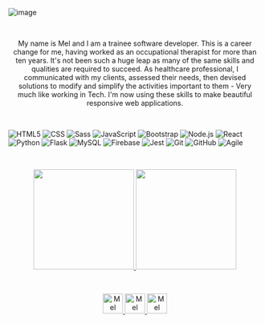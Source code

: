 ![image](https://user-images.githubusercontent.com/79028606/174490468-b63b31f4-9aec-4d5c-b6a6-747d882ef18e.png)

&nbsp;

<p align="center">
My name is Mel and I am a trainee software developer. This is a career change for me, having worked as an occupational therapist for more than ten years. It's not been such a huge leap as many of the same skills and qualities are required to succeed. As healthcare professional, I communicated with my clients, assessed their needs, then devised solutions to modify and simplify the activities important to them - Very much like working in Tech. I'm now using these skills to make beautiful responsive web applications.
</p>

&nbsp;

![HTML5](https://img.shields.io/badge/-HTML5-333333?style=flat&logo=HTML5)
![CSS](https://img.shields.io/badge/-CSS-333333?style=flat&logo=CSS3&logoColor=1572B6)
![Sass](https://img.shields.io/badge/-sass-333333?style=flat&logo=sass)
![JavaScript](https://img.shields.io/badge/-JavaScript-333333?style=flat&logo=javascript)
![Bootstrap](https://img.shields.io/badge/-Bootstrap-333333?style=flat&logo=bootstrap&logoColor=563D7C)
![Node.js](https://img.shields.io/badge/-Node.js-333333?style=flat&logo=node.js)
![React](https://img.shields.io/badge/-React-333333?style=flat&logo=react)
![Python](https://img.shields.io/badge/-Python-333333?style=flat&logo=python)
![Flask](https://img.shields.io/badge/-Flask-333333?style=flat&logo=flask)
![MySQL](https://img.shields.io/badge/-MySQL-333333?style=flat&logo=mysql)
![Firebase](https://img.shields.io/badge/-Firebase-333333?style=flat&logo=firebase)
![Jest](https://img.shields.io/badge/-Jest-333333?style=flat&logo=jest)
![Git](https://img.shields.io/badge/-Git-333333?style=flat&logo=git)
![GitHub](https://img.shields.io/badge/-GitHub-333333?style=flat&logo=github)
![Agile](https://img.shields.io/badge/-Agile-333333?style=flat&logo=agile)


&nbsp;

<p align="center">
  <a href="https://github.com/meljaynethomas">
    <img height="200em" src="https://github-readme-stats.vercel.app/api?username=meljaynethomas&theme=tokyonight&show_icons=true" />
    <img height="200em" src="https://github-readme-stats.vercel.app/api/top-langs/?username=meljaynethomas&theme=tokyonight&layout=compact" />
  </a>
</p>

&nbsp;

<p align="center">
  <a href="https://www.linkedin.com/in/melthomas">
     <img src="https://www.vectorlogo.zone/logos/linkedin/linkedin-icon.svg" alt="Mel Thomas' Linkedin Profile" height="40" width="40">
  </a>
  
  <a href="mailto:meljaynethomas@gmail.com">
     <img src="https://www.vectorlogo.zone/logos/gmail/gmail-icon.svg" alt="Mel Thomas Email" height="40" width="40">
  </a>
  
  <a href="my url here">
    <img src="https://user-images.githubusercontent.com/79028606/174492753-42e4c015-ca84-4504-a7f4-401d95cdc885.png" alt="Mel Thomas Portfolio Website"         height="40" width="40">
  </a>
</p>
